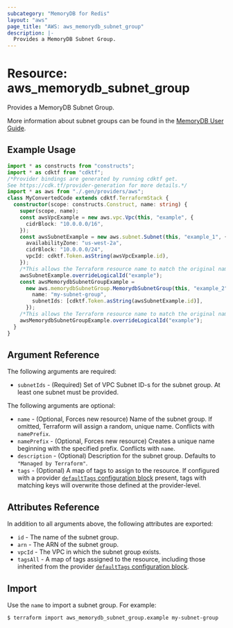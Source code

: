 ```yaml
---
subcategory: "MemoryDB for Redis"
layout: "aws"
page_title: "AWS: aws_memorydb_subnet_group"
description: |-
  Provides a MemoryDB Subnet Group.
---
```


# Resource: aws_memorydb_subnet_group

Provides a MemoryDB Subnet Group.

More information about subnet groups can be found in the [MemoryDB User Guide](https://docs.aws.amazon.com/memorydb/latest/devguide/subnetgroups.html).

## Example Usage

```typescript
import * as constructs from "constructs";
import * as cdktf from "cdktf";
/*Provider bindings are generated by running cdktf get.
See https://cdk.tf/provider-generation for more details.*/
import * as aws from "./.gen/providers/aws";
class MyConvertedCode extends cdktf.TerraformStack {
  constructor(scope: constructs.Construct, name: string) {
    super(scope, name);
    const awsVpcExample = new aws.vpc.Vpc(this, "example", {
      cidrBlock: "10.0.0.0/16",
    });
    const awsSubnetExample = new aws.subnet.Subnet(this, "example_1", {
      availabilityZone: "us-west-2a",
      cidrBlock: "10.0.0.0/24",
      vpcId: cdktf.Token.asString(awsVpcExample.id),
    });
    /*This allows the Terraform resource name to match the original name. You can remove the call if you don't need them to match.*/
    awsSubnetExample.overrideLogicalId("example");
    const awsMemorydbSubnetGroupExample =
      new aws.memorydbSubnetGroup.MemorydbSubnetGroup(this, "example_2", {
        name: "my-subnet-group",
        subnetIds: [cdktf.Token.asString(awsSubnetExample.id)],
      });
    /*This allows the Terraform resource name to match the original name. You can remove the call if you don't need them to match.*/
    awsMemorydbSubnetGroupExample.overrideLogicalId("example");
  }
}

```

## Argument Reference

The following arguments are required:

* `subnetIds` - (Required) Set of VPC Subnet ID-s for the subnet group. At least one subnet must be provided.

The following arguments are optional:

* `name` - (Optional, Forces new resource) Name of the subnet group. If omitted, Terraform will assign a random, unique name. Conflicts with `namePrefix`.
* `namePrefix` - (Optional, Forces new resource) Creates a unique name beginning with the specified prefix. Conflicts with `name`.
* `description` - (Optional) Description for the subnet group. Defaults to `"Managed by Terraform"`.
* `tags` - (Optional) A map of tags to assign to the resource. If configured with a provider [`defaultTags` configuration block](https://registry.terraform.io/providers/hashicorp/aws/latest/docs#default_tags-configuration-block) present, tags with matching keys will overwrite those defined at the provider-level.

## Attributes Reference

In addition to all arguments above, the following attributes are exported:

* `id` - The name of the subnet group.
* `arn` - The ARN of the subnet group.
* `vpcId` - The VPC in which the subnet group exists.
* `tagsAll` - A map of tags assigned to the resource, including those inherited from the provider [`defaultTags` configuration block](https://registry.terraform.io/providers/hashicorp/aws/latest/docs#default_tags-configuration-block).

## Import

Use the `name` to import a subnet group. For example:

```
$ terraform import aws_memorydb_subnet_group.example my-subnet-group
```

<!-- cache-key: cdktf-0.17.0-pre.15 input-0323bb0ea264a23a292b6f12f3f31fd12b37518e4c7e4455a7683c78bab92339 -->